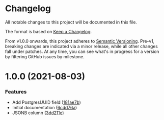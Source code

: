 # Changelog

All notable changes to this project will be documented in this file.

The format is based on [Keep a Changelog](https://keepachangelog.com/en/1.0.0/).

From v1.0.0 onwards, this project adheres to [Semantic Versioning](https://semver.org/spec/v2.0.0.html). Pre-v1, breaking changes are indicated via a minor release, while all other changes fall under patches. At any time, you can see what's in progress for a version by filtering GitHub issues by milestone.

# 1.0.0 (2021-08-03)


### Features

* Add PostgresUUID field ([181ae7b](https://github.com/tophat/ormar-postgres-extensions/commit/181ae7bd689d9bacb2041712639e859c21b6591f))
* Initial documentation ([6cdd76a](https://github.com/tophat/ormar-postgres-extensions/commit/6cdd76a24dad5806dc872ef74b257e933271604c))
* JSONB column ([3dd211e](https://github.com/tophat/ormar-postgres-extensions/commit/3dd211e90b3d7ec098f04054dcb64debc84bbc2c))
